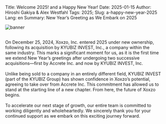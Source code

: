 Title: Welcome 2025! and a Happy New Year!
Date: 2025-01-15
Author: Hiroshi Gakiya & Alex Westfahl
Tags: 2025;
Slug: a-happy-new-year-2025
Lang: en
Summary: New Year’s Greeting as We Embark on 2025

![banner](/images/2025EN_blog.png)

<br>
On December 25, 2024, Xoxzo, Inc. entered 2025 under new ownership, following its acquisition by KYUBIZ INVEST, Inc., a company within the same industry. This marks a significant moment for us, as it is the first time we extend New Year’s greetings after undergoing two successive acquisitions—first by Accrete Inc. and now by KYUBIZ INVEST, Inc.<br>
<br>
Unlike being sold to a company in an entirely different field, KYUBIZ INVEST (part of the KYUBIZ Group) has shown confidence in Xoxzo’s potential, agreeing to take over from Accrete Inc. This commitment has allowed us to stand at the starting line of a new chapter. From here, the future of Xoxzo begins.<br>
<br>
To accelerate our next stage of growth, our entire team is committed to working diligently and wholeheartedly. We sincerely thank you for your continued support as we embark on this exciting journey forward.